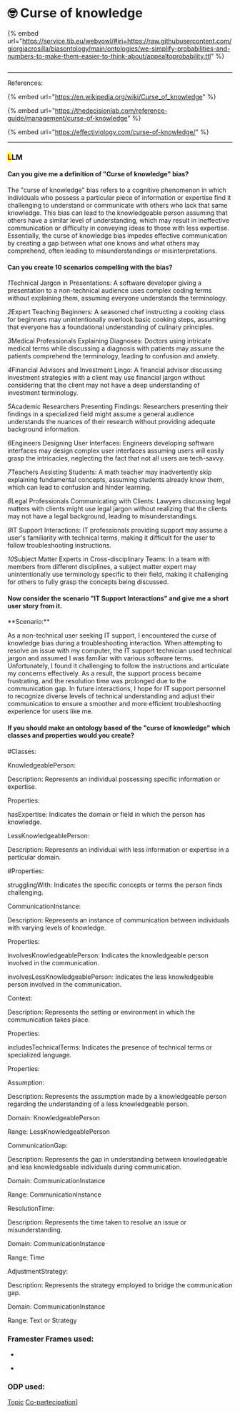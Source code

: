 # 🤓 Curse of knowledge

{% embed url="https://service.tib.eu/webvowl/#iri=https://raw.githubusercontent.com/giorgiacrosilla/biasontology/main/ontologies/we-simplify-probabilities-and-numbers-to-make-them-easier-to-think-about/appealtoprobability.ttl" %}

<figure><img src="giorgiabias-appealtoprobability2.drawio.png" alt=""><figcaption></figcaption></figure>


***

References:

{% embed url="https://en.wikipedia.org/wiki/Curse_of_knowledge" %}

{% embed url="https://thedecisionlab.com/reference-guide/management/curse-of-knowledge" %}

{% embed url="https://effectiviology.com/curse-of-knowledge/" %}

***

### <mark style="color:red;">L</mark>LM

#### Can you give me a definition of "Curse of knowledge" bias?

The "curse of knowledge" bias refers to a cognitive phenomenon in which individuals who possess a particular piece of information or expertise find it challenging to understand or communicate with others who lack that same knowledge. This bias can lead to the knowledgeable person assuming that others have a similar level of understanding, which may result in ineffective communication or difficulty in conveying ideas to those with less expertise. Essentially, the curse of knowledge bias impedes effective communication by creating a gap between what one knows and what others may comprehend, often leading to misunderstandings or misinterpretations. 

#### Can you create 10 scenarios compelling with the bias?

*1*Technical Jargon in Presentations: A software developer giving a presentation to a non-technical audience uses complex coding terms without explaining them, assuming everyone understands the terminology. 

*2*Expert Teaching Beginners: A seasoned chef instructing a cooking class for beginners may unintentionally overlook basic cooking steps, assuming that everyone has a foundational understanding of culinary principles. 

*3*Medical Professionals Explaining Diagnoses: Doctors using intricate medical terms while discussing a diagnosis with patients may assume the patients comprehend the terminology, leading to confusion and anxiety. 

*4*Financial Advisors and Investment Lingo: A financial advisor discussing investment strategies with a client may use financial jargon without considering that the client may not have a deep understanding of investment terminology. 

*5*Academic Researchers Presenting Findings: Researchers presenting their findings in a specialized field might assume a general audience understands the nuances of their research without providing adequate background information. 

*6*Engineers Designing User Interfaces: Engineers developing software interfaces may design complex user interfaces assuming users will easily grasp the intricacies, neglecting the fact that not all users are tech-savvy. 

*7*Teachers Assisting Students: A math teacher may inadvertently skip explaining fundamental concepts, assuming students already know them, which can lead to confusion and hinder learning. 

*8*Legal Professionals Communicating with Clients: Lawyers discussing legal matters with clients might use legal jargon without realizing that the clients may not have a legal background, leading to misunderstandings. 

*9*IT Support Interactions: IT professionals providing support may assume a user's familiarity with technical terms, making it difficult for the user to follow troubleshooting instructions. 

*10*Subject Matter Experts in Cross-disciplinary Teams: In a team with members from different disciplines, a subject matter expert may unintentionally use terminology specific to their field, making it challenging for others to fully grasp the concepts being discussed. 


#### Now consider the scenario "IT Support Interactions" and give me a short user story from it.

\*\*Scenario:\*\*

As a non-technical user seeking IT support, I encountered the curse of knowledge bias during a troubleshooting interaction. When attempting to resolve an issue with my computer, the IT support technician used technical jargon and assumed I was familiar with various software terms. Unfortunately, I found it challenging to follow the instructions and articulate my concerns effectively. As a result, the support process became frustrating, and the resolution time was prolonged due to the communication gap. In future interactions, I hope for IT support personnel to recognize diverse levels of technical understanding and adjust their communication to ensure a smoother and more efficient troubleshooting experience for users like me.

#### If you should make an ontology based of the "curse of knowledge" which classes and properties would you create?

#Classes: 

KnowledgeablePerson: 

Description: Represents an individual possessing specific information or expertise. 

Properties: 

hasExpertise: Indicates the domain or field in which the person has knowledge. 

LessKnowledgeablePerson: 

Description: Represents an individual with less information or expertise in a particular domain. 

#Properties: 

strugglingWith: Indicates the specific concepts or terms the person finds challenging. 

CommunicationInstance: 

Description: Represents an instance of communication between individuals with varying levels of knowledge. 

Properties: 

involvesKnowledgeablePerson: Indicates the knowledgeable person involved in the communication. 

involvesLessKnowledgeablePerson: Indicates the less knowledgeable person involved in the communication. 

Context: 

Description: Represents the setting or environment in which the communication takes place. 

Properties: 

includesTechnicalTerms: Indicates the presence of technical terms or specialized language. 

Properties: 

Assumption: 

Description: Represents the assumption made by a knowledgeable person regarding the understanding of a less knowledgeable person. 

Domain: KnowledgeablePerson 

Range: LessKnowledgeablePerson 

CommunicationGap: 

Description: Represents the gap in understanding between knowledgeable and less knowledgeable individuals during communication. 

Domain: CommunicationInstance 

Range: CommunicationInstance 

ResolutionTime: 

Description: Represents the time taken to resolve an issue or misunderstanding. 

Domain: CommunicationInstance 

Range: Time 

AdjustmentStrategy: 

Description: Represents the strategy employed to bridge the communication gap. 

Domain: CommunicationInstance 

Range: Text or Strategy 

### Framester Frames used:

*

<!---->

* 

### ODP used:


[Topic](http://ontologydesignpatterns.org/wiki/Submissions:Topic)
[Co-partecipation](http://ontologydesignpatterns.org/wiki/Submissions:Co-participation)]


